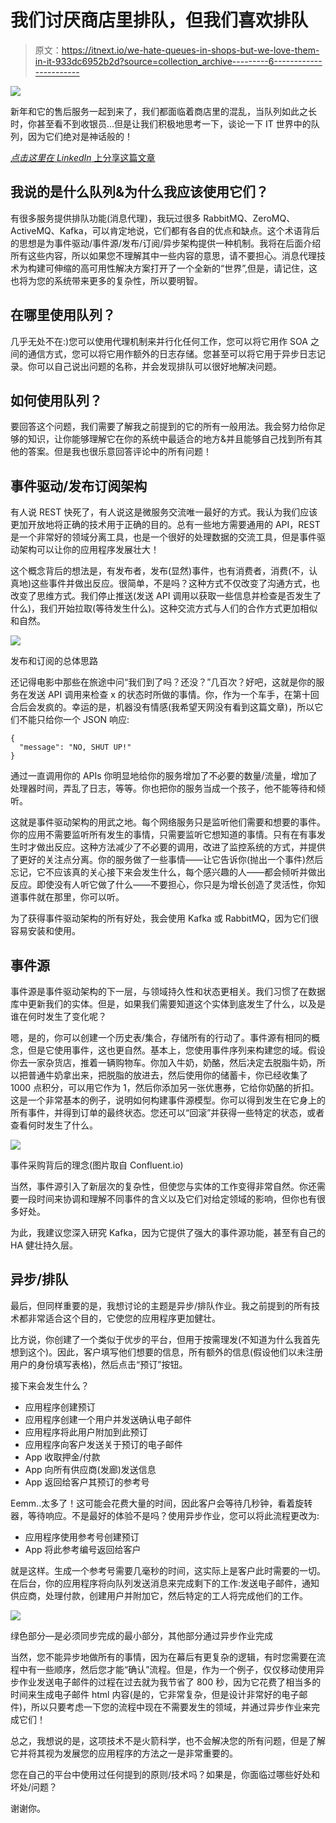 # 我们讨厌商店里排队，但我们喜欢排队

> 原文：<https://itnext.io/we-hate-queues-in-shops-but-we-love-them-in-it-933dc6952b2d?source=collection_archive---------6----------------------->

![](img/43abf832425e51ab9bda277eb0d3c66f.png)

新年和它的售后服务一起到来了，我们都面临着商店里的混乱，当队列如此之长时，你甚至看不到收银员…但是让我们积极地思考一下，谈论一下 IT 世界中的队列，因为它们绝对是神话般的！

[*点击这里在 LinkedIn* 上分享这篇文章](https://www.linkedin.com/cws/share?url=https%3A%2F%2Fitnext.io%2Fwe-hate-queues-in-shops-but-we-love-them-in-it-933dc6952b2d)

## 我说的是什么队列&为什么我应该使用它们？

有很多服务提供排队功能(消息代理)，我玩过很多 RabbitMQ、ZeroMQ、ActiveMQ、Kafka，可以肯定地说，它们都有各自的优点和缺点。这个术语背后的思想是为事件驱动/事件源/发布/订阅/异步架构提供一种机制。我将在后面介绍所有这些内容，所以如果您不理解其中一些内容的意思，请不要担心。消息代理技术为构建可伸缩的高可用性解决方案打开了一个全新的“世界”,但是，请记住，这也将为您的系统带来更多的复杂性，所以要明智。

## 在哪里使用队列？

几乎无处不在:)您可以使用代理机制来并行化任何工作，您可以将它用作 SOA 之间的通信方式，您可以将它用作额外的日志存储。您甚至可以将它用于异步日志记录。你可以自己说出问题的名称，并会发现排队可以很好地解决问题。

## 如何使用队列？

要回答这个问题，我们需要了解我之前提到的它的所有一般用法。我会努力给你足够的知识，让你能够理解它在你的系统中最适合的地方&并且能够自己找到所有其他的答案。但是我也很乐意回答评论中的所有问题！

## **事件驱动/发布订阅架构**

有人说 REST 快死了，有人说这是微服务交流唯一最好的方式。我认为我们应该更加开放地将正确的技术用于正确的目的。总有一些地方需要通用的 API，REST 是一个非常好的领域分离工具，也是一个很好的处理数据的交流工具，但是事件驱动架构可以让你的应用程序发展壮大！

这个概念背后的想法是，有发布者，发布(显然)事件，也有消费者，消费(不，认真地)这些事件并做出反应。很简单，不是吗？这种方式不仅改变了沟通方式，也改变了思维方式。我们停止推送(发送 API 调用以获取一些信息并检查是否发生了什么)，我们开始拉取(等待发生什么)。这种交流方式与人们的合作方式更加相似和自然。

![](img/375435ca9e62dd09948c43ddc936b58a.png)

发布和订阅的总体思路

还记得电影中那些在旅途中问“我们到了吗？还没？”几百次？好吧，这就是你的服务在发送 API 调用来检查 x 的状态时所做的事情。你，作为一个车手，在第十回合后会发疯的。幸运的是，机器没有情感(我希望天网没有看到这篇文章)，所以它们不能只给你一个 JSON 响应:

```
{
  "message": "NO, SHUT UP!"
}
```

通过一直调用你的 APIs 你明显地给你的服务增加了不必要的数量/流量，增加了处理器时间，弄乱了日志，等等。你也把你的服务当成一个孩子，他不能等待和倾听。

这就是事件驱动架构的用武之地。每个网络服务只是监听他们需要和想要的事件。你的应用不需要监听所有发生的事情，只需要监听它想知道的事情。只有在有事发生时才做出反应。这种方法减少了不必要的调用，改进了监控系统的方式，并提供了更好的关注点分离。你的服务做了一些事情——让它告诉你(抛出一个事件)然后忘记，它不应该真的关心接下来会发生什么，每个感兴趣的人——都会倾听并做出反应。即使没有人听它做了什么——不要担心，你只是为增长创造了灵活性，你知道事件就在那里，你可以听。

为了获得事件驱动架构的所有好处，我会使用 Kafka 或 RabbitMQ，因为它们很容易安装和使用。

## 事件源

事件源是事件驱动架构的下一层，与领域持久性和状态更相关。我们习惯了在数据库中更新我们的实体。但是，如果我们需要知道这个实体到底发生了什么，以及是谁在何时发生了变化呢？

嗯，是的，你可以创建一个历史表/集合，存储所有的行动了。事件源有相同的概念，但是它使用事件，这也更自然。基本上，您使用事件序列来构建您的域。假设你去一家杂货店，推着一辆购物车。你加入牛奶，奶酪，然后决定去脱脂牛奶，所以把普通牛奶拿出来，把脱脂的放进去，然后使用你的储蓄卡，你已经收集了 1000 点积分，可以用它作为 1，然后你添加另一张优惠券，它给你奶酪的折扣。这是一个非常基本的例子，说明如何构建事件源模型。你可以得到发生在它身上的所有事件，并得到订单的最终状态。您还可以“回滚”并获得一些特定的状态，或者查看何时发生了什么。

![](img/afe819ea327649078b77651cdb29747e.png)

事件采购背后的理念(图片取自 Confluent.io)

当然，事件源引入了新层次的复杂性，但使您与实体的工作变得非常自然。你还需要一段时间来协调和理解不同事件的含义以及它们对给定领域的影响，但你也有很多好处。

为此，我建议您深入研究 Kafka，因为它提供了强大的事件源功能，甚至有自己的 HA 健壮持久层。

## 异步/排队

最后，但同样重要的是，我想讨论的主题是异步/排队作业。我之前提到的所有技术都非常适合这个目的，它使您的应用程序更加健壮。

比方说，你创建了一个类似于优步的平台，但用于按需理发(不知道为什么我首先想到这个)。因此，客户填写他们想要的信息，所有额外的信息(假设他们以未注册用户的身份填写表格)，然后点击“预订”按钮。

接下来会发生什么？

*   应用程序创建预订
*   应用程序创建一个用户并发送确认电子邮件
*   应用程序将此用户附加到此预订
*   应用程序向客户发送关于预订的电子邮件
*   App 收取押金/付款
*   App 向所有供应商(发廊)发送信息
*   App 返回给客户其预订的参考号

Eemm..太多了！这可能会花费大量的时间，因此客户会等待几秒钟，看着旋转器，等待响应。不是最好的体验不是吗？使用异步作业，您可以将此流程更改为:

*   应用程序使用参考号创建预订
*   App 将此参考编号返回给客户

就是这样。生成一个参考号需要几毫秒的时间，这实际上是客户此时需要的一切。在后台，你的应用程序将向队列发送消息来完成剩下的工作:发送电子邮件，通知供应商，处理付款，创建用户并附加它，然后特定的工人将完成他们的工作。

![](img/e70cfd0623345a199e6fcffede8ecb06.png)

绿色部分—是必须同步完成的最小部分，其他部分通过异步作业完成

当然，您不能异步地做所有的事情，因为在幕后有更复杂的逻辑，有时您需要在流程中有一些顺序，然后您才能“确认”流程。但是，作为一个例子，仅仅移动使用异步作业发送电子邮件的过程在过去就为我节省了 800 秒，因为它花费了相当多的时间来生成电子邮件 html 内容(是的，它非常复杂，但是设计非常好的电子邮件)，所以只要考虑一下您的流程中现在不需要发生的领域，并通过异步作业来完成它们！

总之，我想说的是，这项技术不是火箭科学，也不会解决您的所有问题，但是了解它并将其视为发展您的应用程序的方法之一是非常重要的。

您在自己的平台中使用过任何提到的原则/技术吗？如果是，你面临过哪些好处和坏处/问题？

谢谢你。